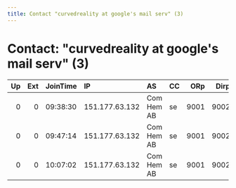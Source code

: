 ```yaml
---
title: Contact "curvedreality at google's mail serv" (3)
---
```


# Contact: "curvedreality at google's mail serv" (3)

|   Up |   Ext | JoinTime   | IP             | AS         | CC   |   ORp |   Dirp | OS    | Version   | Nickname       |   eFamMembers |
|-----:|------:|:-----------|:---------------|:-----------|:-----|------:|-------:|:------|:----------|:---------------|--------------:|
|    0 |     0 | 09:38:30   | 151.177.63.132 | Com Hem AB | se   |  9001 |   9002 | Linux | 0.2.9.10  | ObscureScience |             1 |
|    0 |     0 | 09:47:14   | 151.177.63.132 | Com Hem AB | se   |  9001 |   9002 | Linux | 0.2.9.10  | ObscureScience |             1 |
|    0 |     0 | 10:07:02   | 151.177.63.132 | Com Hem AB | se   |  9001 |   9002 | Linux | 0.2.9.10  | ObscureScience |             1 |
